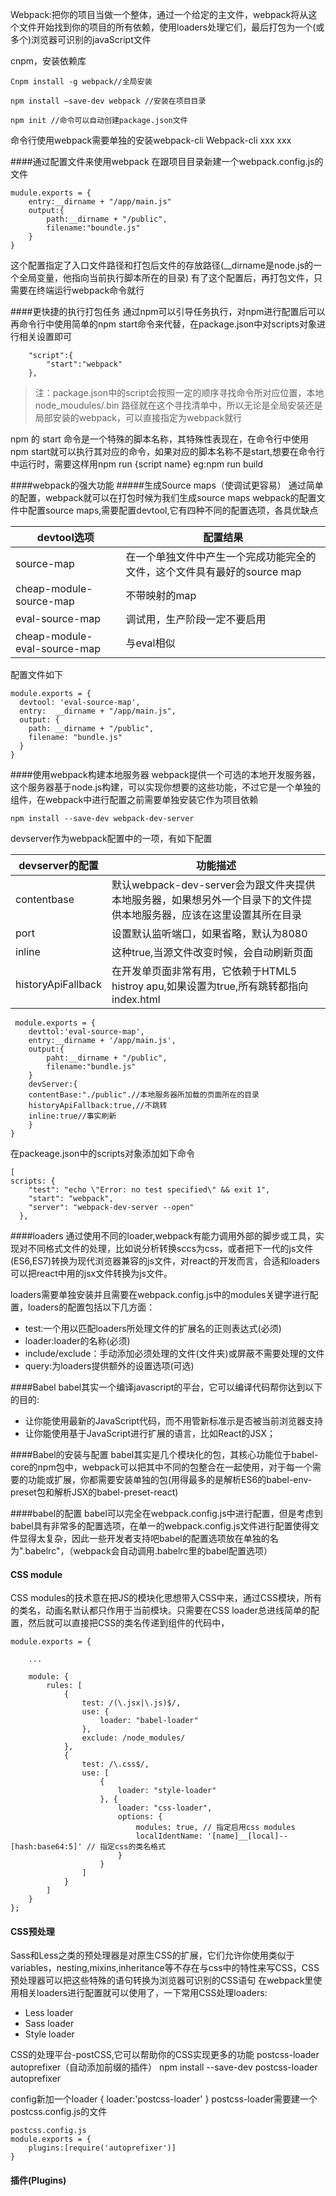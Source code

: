 Webpack:把你的项目当做一个整体，通过一个给定的主文件，webpack将从这个文件开始找到你的项目的所有依赖，使用loaders处理它们，最后打包为一个(或多个)浏览器可识别的javaScript文件

cnpm，安装依赖库

```
Cnpm install -g webpack//全局安装
```

```
npm install —save-dev webpack //安装在项目目录
```
```
npm init //命令可以自动创建package.json文件
```
命令行使用webpack需要单独的安装webpack-cli
Webpack-cli xxx xxx

####通过配置文件来使用webpack
在跟项目目录新建一个webpack.config.js的文件
```
mudule.exports = {	
	entry:__dirname + "/app/main.js"
	output:{
		path:__dirname + "/public",
		filename:"boundle.js"
	}
}
```

这个配置指定了入口文件路径和打包后文件的存放路径(__dirname是node.js的一个全局变量，他指向当前执行脚本所在的目录)
有了这个配置后，再打包文件，只需要在终端运行webpack命令就行

####更快捷的执行打包任务
通过npm可以引导任务执行，对npm进行配置后可以再命令行中使用简单的npm start命令来代替，在package.json中对scripts对象进行相关设置即可
```
	"script":{
		"start":"webpack"
	},
```

>注：package.json中的script会按照一定的顺序寻找命令所对应位置，本地node_moudules/.bin 路径就在这个寻找清单中，所以无论是全局安装还是局部安装的webpack，可以直接指定为webpack就行

npm 的 start 命令是一个特殊的脚本名称，其特殊性表现在，在命令行中使用npm start就可以执行其对应的命令，如果对应的脚本名称不是start,想要在命令行中运行时，需要这样用npm run {script name} eg:npm run build

####webpack的强大功能
#####生成Source maps（使调试更容易）
通过简单的配置，webpack就可以在打包时候为我们生成source maps
webpack的配置文件中配置source maps,需要配置devtool,它有四种不同的配置选项，各具优缺点

devtool选项 	|配置结果
-------------|-------------|
source-map   |    在一个单独文件中产生一个完成功能完全的文件，这个文件具有最好的source map         
cheap-module-source-map|不带映射的map|
eval-source-map|调试用，生产阶段一定不要启用|
cheap-module-eval-source-map|与eval相似|

配置文件如下
```
module.exports = {
  devtool: 'eval-source-map',
  entry:  __dirname + "/app/main.js",
  output: {
    path: __dirname + "/public",
    filename: "bundle.js"
  }
}
```

####使用webpack构建本地服务器
webpack提供一个可选的本地开发服务器，这个服务器基于node.js构建，可以实现你想要的这些功能，不过它是一个单独的组件，在webpack中进行配置之前需要单独安装它作为项目依赖

```
npm install --save-dev webpack-dev-server
```
devserver作为webpack配置中的一项，有如下配置

devserver的配置|功能描述
-----|-------|
contentbase| 默认webpack-dev-server会为跟文件夹提供本地服务器，如果想另外一个目录下的文件提供本地服务器，应该在这里设置其所在目录|
port|设置默认监听端口，如果省略，默认为8080|
inline|这种true,当源文件改变时候，会自动刷新页面
historyApiFallback|在开发单页面非常有用，它依赖于HTML5 histroy apu,如果设置为true,所有跳转都指向index.html

``` 
 module.exports = {
 	devttol:'eval-source-map',
 	entry:__dirname + '/app/main.js',
 	output:{
 		paht:__dirname + "/public",
 		filename:"bundle.js"
 	}
 	devServer:{
 	contentBase:"./public".//本地服务器所加载的页面所在的目录
 	historyApiFallback:true,//不跳转
 	inline:true//事实刷新
 	}
}
```

在packeage.json中的scripts对象添加如下命令

```
[
scripts: {
    "test": "echo \"Error: no test specified\" && exit 1",
    "start": "webpack",
    "server": "webpack-dev-server --open"
  },
```

####loaders
通过使用不同的loader,webpack有能力调用外部的脚步或工具，实现对不同格式文件的处理，比如说分析转换sccs为css，或者把下一代的js文件(ES6,ES7)转换为现代浏览器兼容的js文件，对react的开发而言，合适和loaders可以把react中用的jsx文件转换为js文件。

loaders需要单独安装并且需要在webpack.config.js中的modules关键字进行配置，loaders的配置包括以下几方面：

*  test:一个用以匹配loaders所处理文件的扩展名的正则表达式(必须)
*  loader:loader的名称(必须)
*  include/exclude：手动添加必须处理的文件(文件夹)或屏蔽不需要处理的文件
*  query:为loaders提供额外的设置选项(可选)


####Babel
babel其实一个编译javascript的平台，它可以编译代码帮你达到以下的目的:

* 让你能使用最新的JavaScript代码，而不用管新标准示是否被当前浏览器支持
* 让你能使用基于JavaScript进行扩展的语言，比如React的JSX；

####Babel的安装与配置
babel其实是几个模块化的包，其核心功能位于babel-core的npm包中，webpack可以把其中不同的包整合在一起使用，对于每一个需要的功能或扩展，你都需要安装单独的包(用得最多的是解析ES6的babel-env-preset包和解析JSX的babel-preset-react)

####babel的配置
babel可以完全在webpack.config.js中进行配置，但是考虑到babel具有非常多的配置选项，在单一的webpack.config.js文件进行配置使得文件显得太复杂，因此一些开发者支持吧babel的配置选项放在单独的名为".babelrc"，（webpack会自动调用.babelrc里的babel配置选项）

#### CSS module
CSS modules的技术意在把JS的模块化思想带入CSS中来，通过CSS模块，所有的类名，动画名默认都只作用于当前模块。只需要在CSS loader总进线简单的配置，然后就可以直接把CSS的类名传递到组件的代码中，

```
module.exports = {

    ...

    module: {
        rules: [
            {
                test: /(\.jsx|\.js)$/,
                use: {
                    loader: "babel-loader"
                },
                exclude: /node_modules/
            },
            {
                test: /\.css$/,
                use: [
                    {
                        loader: "style-loader"
                    }, {
                        loader: "css-loader",
                        options: {
                            modules: true, // 指定启用css modules
                            localIdentName: '[name]__[local]--[hash:base64:5]' // 指定css的类名格式
                        }
                    }
                ]
            }
        ]
    }
};

```
 
#### CSS预处理
Sass和Less之类的预处理器是对原生CSS的扩展，它们允许你使用类似于variables，nesting,mixins,inheritance等不存在与css中的特性来写CSS，CSS预处理器可以把这些特殊的语句转换为浏览器可识别的CSS语句
在webpack里使用相关loaders进行配置就可以使用了，一下常用CSS处理loaders:

* Less loader
* Sass loader
* Style loader

CSS的处理平台-postCSS,它可以帮助你的CSS实现更多的功能
postcss-loader autoprefixer（自动添加前缀的插件）
npm install --save-dev postcss-loader autoprefixer


config新加一个loader
{
 loader:'postcss-loader'
}
postcss-loader需要建一个postcss.config.js的文件

```
postcss.config.js
module.exports = {
	plugins:[require('autoprefixer')]
}
```

#### 插件(Plugins)